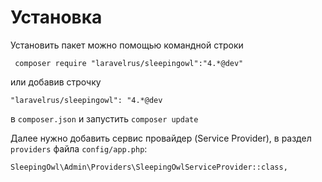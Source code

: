 # Установка

Установить пакет можно помощью командной строки
```
 composer require "laravelrus/sleepingowl":"4.*@dev"
```
или добавив строчку
```
"laravelrus/sleepingowl": "4.*@dev
```
в `composer.json` и запустить `composer update`

Далее нужно добавить сервис провайдер (Service Provider), в раздел `providers` файла `config/app.php`:

```
SleepingOwl\Admin\Providers\SleepingOwlServiceProvider::class,
```
